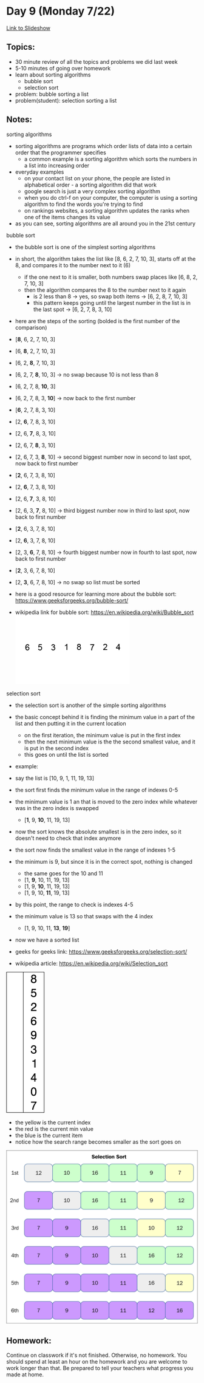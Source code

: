 # Day 9 (Monday 7/22)

[Link to Slideshow](google.com)

## Topics:

- 30 minute review of all the topics and problems we did last week
- 5-10 minutes of going over homework
- learn about sorting algorithms
    - bubble sort
    - selection sort
- problem: bubble sorting a list
- problem(student): selection sorting a list



## Notes:

sorting algorithms
- sorting algorithms are programs which order lists of data into a certain order that the programmer specifies
    - a common example is a sorting algorithm which sorts the numbers in a list into increasing order
- everyday examples
    - on your contact list on your phone, the people are listed in alphabetical order - a sorting algorithm did that work
    - google search is just a very complex sorting algorithm
    - when you do ctrl-f on your computer, the computer is using a sorting algorithm to find the words you're trying to find
    - on rankings websites, a sorting algorithm updates the ranks when one of the items changes its value
- as you can see, sorting algorithms are all around you in the 21st century

bubble sort
- the bubble sort is one of the simplest sorting algorithms
- in short, the algorithm takes the list like [8, 6, 2, 7, 10, 3], starts off at the 8, and compares it to the number next to it (6)
    - if the one next to it is smaller, both numbers swap places like [6, 8, 2, 7, 10, 3]
    - then the algorithm compares the 8 to the number next to it again
        - is 2 less than 8 -> yes, so swap both items -> [6, 2, 8, 7, 10, 3]
        - this pattern keeps going until the largest number in the list is in the last spot -> [6, 2, 7, 8, 3, 10]
- here are the steps of the sorting (bolded is the first number of the comparison)
- [__8__, 6, 2, 7, 10, 3]
- [6, __8__, 2, 7, 10, 3]
- [6, 2, __8__, 7, 10, 3]
- [6, 2, 7, __8__, 10, 3] -> no swap because 10 is not less than 8
- [6, 2, 7, 8, __10__, 3]
- [6, 2, 7, 8, 3, __10__] -> now back to the first number
- [__6__, 2, 7, 8, 3, 10]
- [2, __6__, 7, 8, 3, 10]
- [2, 6, __7__, 8, 3, 10]
- [2, 6, 7, __8__, 3, 10]
- [2, 6, 7, 3, __8__, 10] -> second biggest number now in second to last spot, now back to first number
- [__2__, 6, 7, 3, 8, 10]
- [2, __6__, 7, 3, 8, 10]
- [2, 6, __7__, 3, 8, 10]
- [2, 6, 3, __7__, 8, 10] -> third biggest number now in third to last spot, now back to first number
- [__2__, 6, 3, 7, 8, 10]
- [2, __6__, 3, 7, 8, 10]
- [2, 3, __6__, 7, 8, 10] -> fourth biggest number now in fourth to last spot, now back to first number
- [__2__, 3, 6, 7, 8, 10]
- [2, __3__, 6, 7, 8, 10] -> no swap so list must be sorted

- here is a good resource for learning more about the bubble sort: https://www.geeksforgeeks.org/bubble-sort/
- wikipedia link for bubble sort: https://en.wikipedia.org/wiki/Bubble_sort
![](/gifs/day9/bubble-sort.gif)


selection sort
- the selection sort is another of the simple sorting algorithms
- the basic concept behind it is finding the minimum value in a part of the list and then putting it in the current location
    - on the first iteration, the minimum value is put in the first index
    - then the next minimum value is the the second smallest value, and it is put in the second index
    - this goes on until the list is sorted

- example:
- say the list is [10, 9, 1, 11, 19, 13]
- the sort first finds the minimum value in the range of indexes 0-5
- the minimum value is 1 an that is moved to the zero index while whatever was in the zero index is swapped
    - [__1__, 9, __10__, 11, 19, 13]
- now the sort knows the absolute smallest is in the zero index, so it doesn't need to check that index anymore
- the sort now finds the smallest value in the range of indexes 1-5
- the minimum is 9, but since it is in the correct spot, nothing is changed
    - the same goes for the 10 and 11
    - [1, __9__, 10, 11, 19, 13]
    - [1, 9, __10__, 11, 19, 13]
    - [1, 9, 10, __11__, 19, 13]
- by this point, the range to check is indexes 4-5
- the minimum value is 13 so that swaps with the 4 index
    - [1, 9, 10, 11, __13__, __19__]
- now we have a sorted list

- geeks for geeks link: https://www.geeksforgeeks.org/selection-sort/
- wikipedia article: https://en.wikipedia.org/wiki/Selection_sort

![](/gifs/day9/selection-sort.gif)

- the yellow is the current index
- the red is the current min value
- the blue is the current item
- notice how the search range becomes smaller as the sort goes on

![](/gifs/day9/selection-sort.jpg)



## Homework:

Continue on classwork if it's not finished. Otherwise, no homework. You should spend at least an hour on the homework and you are welcome to work longer than that. Be prepared to tell your teachers what progress you made at home.